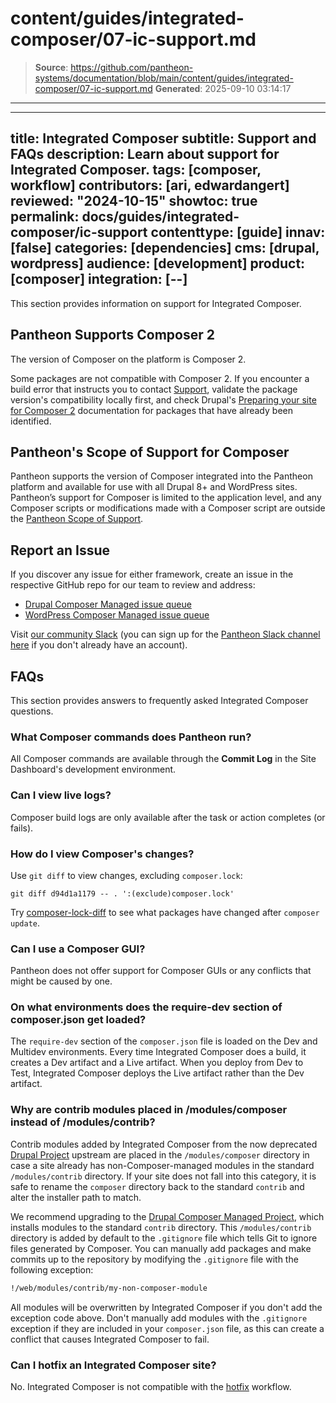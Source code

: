 # content/guides/integrated-composer/07-ic-support.md

> **Source**: https://github.com/pantheon-systems/documentation/blob/main/content/guides/integrated-composer/07-ic-support.md
> **Generated**: 2025-09-10 03:14:17

---

---
title: Integrated Composer
subtitle: Support and FAQs
description: Learn about support for Integrated Composer.
tags: [composer, workflow]
contributors: [ari, edwardangert]
reviewed: "2024-10-15"
showtoc: true
permalink: docs/guides/integrated-composer/ic-support
contenttype: [guide]
innav: [false]
categories: [dependencies]
cms: [drupal, wordpress]
audience: [development]
product: [composer]
integration: [--]
---

This section provides information on support for Integrated Composer.

## Pantheon Supports Composer 2

The version of Composer on the platform is Composer 2.

Some packages are not compatible with Composer 2. If you encounter a build error that instructs you to contact [Support](/guides/support/contact-support), validate the package version's compatibility locally first, and check Drupal's [Preparing your site for Composer 2](https://www.drupal.org/docs/develop/using-composer/preparing-your-site-for-composer-2#s-composer-plugins) documentation for packages that have already been identified.

## Pantheon's Scope of Support for Composer

Pantheon supports the version of Composer integrated into the Pantheon platform and available for use with all Drupal 8+ and WordPress sites. Pantheon’s support for Composer is limited to the application level, and any Composer scripts or modifications made with a Composer script are outside the [Pantheon Scope of Support](/guides/support/).

## Report an Issue

If you discover any issue for either framework, create an issue in the respective GitHub repo for our team to review and address: 
* [Drupal Composer Managed issue queue](https://github.com/pantheon-upstreams/drupal-composer-managed/issues)
* [WordPress Composer Managed issue queue](https://github.com/pantheon-upstreams/wordpress-composer-managed/issues)

Visit [our community Slack](https://pantheon-community.slack.com/archives/CT8MC5Y0K) (you can sign up for the [Pantheon Slack channel here](https://slackin.pantheon.io/) if you don't already have an account).

## FAQs

This section provides answers to frequently asked Integrated Composer questions.


### What Composer commands does Pantheon run?

All Composer commands are available through the **Commit Log** in the Site Dashboard's development environment.

### Can I view live logs?

Composer build logs are only available after the task or action completes (or fails).

### How do I view Composer's changes?

Use `git diff` to view changes, excluding `composer.lock`:

```bash{promptUser: user}
git diff d94d1a1179 -- . ':(exclude)composer.lock'
```

Try [composer-lock-diff](https://github.com/davidrjonas/composer-lock-diff) to see what packages have changed after `composer update`.

### Can I use a Composer GUI?

Pantheon does not offer support for Composer GUIs or any conflicts that might be caused by one.

### On what environments does the require-dev section of composer.json get loaded?

The `require-dev` section of the `composer.json` file is loaded on the Dev and Multidev environments. Every time Integrated Composer does a build, it creates a Dev artifact and a Live artifact. When you deploy from Dev to Test, Integrated Composer deploys the Live artifact rather than the Dev artifact.

### Why are contrib modules placed in /modules/composer instead of /modules/contrib?

Contrib modules added by Integrated Composer from the now deprecated [Drupal Project](https://github.com/pantheon-upstreams/drupal-project/blob/master/composer.json#L29) upstream are placed in the `/modules/composer` directory in case a site already has non-Composer-managed modules in the standard `/modules/contrib` directory. If your site does not fall into this category, it is safe to rename the `composer` directory back to the standard `contrib` and alter the installer path to match.

We recommend upgrading to the [Drupal Composer Managed Project](https://github.com/pantheon-upstreams/drupal-composer-managed/blob/main/composer.json#L50), which installs modules to the standard `contrib` directory. This `/modules/contrib` directory is added by default to the `.gitignore` file which tells Git to ignore files generated by Composer. You can manually add packages and make commits up to the repository by modifying the `.gitignore` file with the following exception:

```bash
!/web/modules/contrib/my-non-composer-module
```

<Alert title="Note"  type="info" >

All modules will be overwritten by Integrated Composer if you don't add the exception code above. Don't manually add modules with the `.gitignore` exception if they are included in your `composer.json` file, as this can create a conflict that causes Integrated Composer to fail.

</Alert>

### Can I hotfix an Integrated Composer site?

No. Integrated Composer is not compatible with the [hotfix](/guides/git/hotfixes) workflow.
